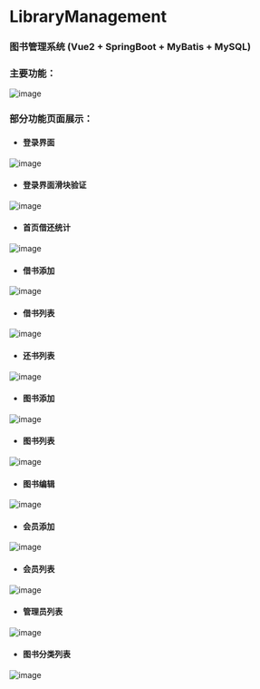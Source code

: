 # LibraryManagement
### 图书管理系统 (Vue2 + SpringBoot + MyBatis + MySQL)
 
### 主要功能：
![image](readmeImages/functions.png)

### 部分功能页面展示：
* #### 登录界面
![image](readmeImages/login.png)
* #### 登录界面滑块验证
![image](readmeImages/check.png)
* #### 首页借还统计
![image](readmeImages/img.png)
* #### 借书添加
![image](readmeImages/borrowAdd.png)
* #### 借书列表
![image](readmeImages/borrowList.png)
* #### 还书列表
![image](readmeImages/returnsList.png)
* #### 图书添加
![image](readmeImages/bookAdd.png)
* #### 图书列表
![image](readmeImages/bookList.png)
* #### 图书编辑
![image](readmeImages/bookEdit.png)
* #### 会员添加
![image](readmeImages/userAdd.png)
* #### 会员列表
![image](readmeImages/userList.png)
* #### 管理员列表
![image](readmeImages/adminList.png)
* #### 图书分类列表
![image](readmeImages/categoryList.png)



